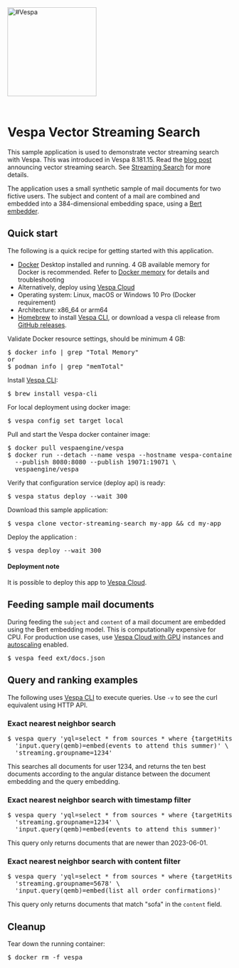 <!-- Copyright Vespa.ai. Licensed under the terms of the Apache 2.0 license. See LICENSE in the project root.-->

<picture>
  <source media="(prefers-color-scheme: dark)" srcset="https://assets.vespa.ai/logos/Vespa-logo-green-RGB.svg">
  <source media="(prefers-color-scheme: light)" srcset="https://assets.vespa.ai/logos/Vespa-logo-dark-RGB.svg">
  <img alt="#Vespa" width="200" src="https://assets.vespa.ai/logos/Vespa-logo-dark-RGB.svg" style="margin-bottom: 25px;">
</picture>

# Vespa Vector Streaming Search

This sample application is used to demonstrate vector streaming search with Vespa.
This was introduced in Vespa 8.181.15.
Read the [blog post](https://blog.vespa.ai/announcing-vector-streaming-search/) announcing vector streaming search.
See [Streaming Search](https://docs.vespa.ai/en/streaming-search.html) for more details.

The application uses a small synthetic sample of mail documents for two fictive users.
The subject and content of a mail are combined and embedded into a 384-dimensional embedding space,
using a [Bert embedder](https://docs.vespa.ai/en/reference/embedding-reference.html#bert-embedder).

## Quick start
The following is a quick recipe for getting started with this application.

* [Docker](https://www.docker.com/) Desktop installed and running. 4 GB available memory for Docker is recommended.
  Refer to [Docker memory](https://docs.vespa.ai/en/operations-selfhosted/docker-containers.html#memory)
  for details and troubleshooting
* Alternatively, deploy using [Vespa Cloud](#deployment-note)
* Operating system: Linux, macOS or Windows 10 Pro (Docker requirement)
* Architecture: x86_64 or arm64
* [Homebrew](https://brew.sh/) to install [Vespa CLI](https://docs.vespa.ai/en/vespa-cli.html), or download
  a vespa cli release from [GitHub releases](https://github.com/vespa-engine/vespa/releases).

Validate Docker resource settings, should be minimum 4 GB:

<pre>
$ docker info | grep "Total Memory"
or
$ podman info | grep "memTotal"
</pre>

Install [Vespa CLI](https://docs.vespa.ai/en/vespa-cli.html):

<pre>
$ brew install vespa-cli
</pre>

For local deployment using docker image:

<pre data-test="exec">
$ vespa config set target local
</pre>

Pull and start the Vespa docker container image:

<pre data-test="exec">
$ docker pull vespaengine/vespa
$ docker run --detach --name vespa --hostname vespa-container \
  --publish 8080:8080 --publish 19071:19071 \
  vespaengine/vespa
</pre>

Verify that configuration service (deploy api) is ready:

<pre data-test="exec">
$ vespa status deploy --wait 300
</pre>

Download this sample application:

<pre data-test="exec">
$ vespa clone vector-streaming-search my-app && cd my-app
</pre>

Deploy the application :

<pre data-test="exec" data-test-assert-contains="Success">
$ vespa deploy --wait 300
</pre>

#### Deployment note
It is possible to deploy this app to
[Vespa Cloud](https://cloud.vespa.ai/en/getting-started#deploy-sample-applications).


## Feeding sample mail documents

During feeding the `subject` and `content` of a mail document are embedded using the Bert embedding model.
This is computationally expensive for CPU.
For production use cases, use [Vespa Cloud with GPU](https://cloud.vespa.ai/en/reference/services#gpu)
instances and [autoscaling](https://cloud.vespa.ai/en/autoscaling) enabled.

<pre data-test="exec">
$ vespa feed ext/docs.json
</pre>

## Query and ranking examples
The following uses [Vespa CLI](https://docs.vespa.ai/en/vespa-cli.html) to execute queries.
Use `-v` to see the curl equivalent using HTTP API.

### Exact nearest neighbor search
<pre data-test="exec" data-test-assert-contains='"totalCount": 3'>
$ vespa query 'yql=select * from sources * where {targetHits:10}nearestNeighbor(embedding,qemb)' \
  'input.query(qemb)=embed(events to attend this summer)' \
  'streaming.groupname=1234'
</pre>

This searches all documents for user 1234, and returns the ten best documents
according to the angular distance between the document embedding and the query embedding.

### Exact nearest neighbor search with timestamp filter
<pre data-test="exec" data-test-assert-contains='"totalCount": 2'>
$ vespa query 'yql=select * from sources * where {targetHits:10}nearestNeighbor(embedding,qemb) and timestamp >= 1685577600' \
  'streaming.groupname=1234' \
  'input.query(qemb)=embed(events to attend this summer)'
</pre>

This query only returns documents that are newer than 2023-06-01.

### Exact nearest neighbor search with content filter
<pre data-test="exec" data-test-assert-contains='"totalCount": 1'>
$ vespa query 'yql=select * from sources * where {targetHits:10}nearestNeighbor(embedding,qemb) and content contains "sofa"' \
  'streaming.groupname=5678' \
  'input.query(qemb)=embed(list all order confirmations)'
</pre>

This query only returns documents that match "sofa" in the `content` field.

## Cleanup
Tear down the running container:
<pre data-test="after">
$ docker rm -f vespa
</pre>
